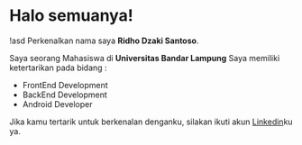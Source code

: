# Halo semuanya! 

!asd
Perkenalkan nama saya **Ridho Dzaki Santoso**.

Saya seorang Mahasiswa di **Universitas Bandar Lampung**
Saya memiliki ketertarikan pada bidang :
- FrontEnd Development
- BackEnd Development
- Android Developer

Jika kamu tertarik untuk berkenalan denganku, silakan ikuti akun [Linkedin](https://www.linkedin.com/in/ridho-dzaki-santoso-814411231/)ku ya.
